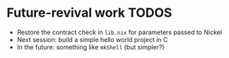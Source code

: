 # Future-revival work TODOS

- Restore the contract check in `lib.nix` for parameters passed to Nickel
- Next session: build a simple hello world project in C
- In the future: something like `mkShell` (but simpler?)
